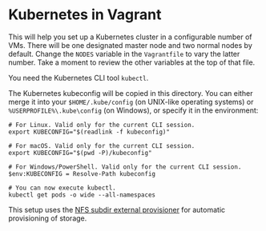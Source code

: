 # Kubernetes in Vagrant

This will help you set up a Kubernetes cluster in a configurable number of VMs. There will be one designated master node
and two normal nodes by default. Change the `NODES` variable in the `Vagrantfile` to vary the latter number. Take a
moment to review the other variables at the top of that file.

You need the Kubernetes CLI tool `kubectl`.

The Kubernetes kubeconfig will be copied in this directory. You can either merge it into your `$HOME/.kube/config` (on
UNIX-like operating systems) or `%USERPROFILE%\.kube\config` (on Windows), or specify it in the environment:

```shell
# For Linux. Valid only for the current CLI session.
export KUBECONFIG="$(readlink -f kubeconfig)"

# For macOS. Valid only for the current CLI session.
export KUBECONFIG="$(pwd -P)/kubeconfig"

# For Windows/PowerShell. Valid only for the current CLI session.
$env:KUBECONFIG = Resolve-Path kubeconfig

# You can now execute kubectl.
kubectl get pods -o wide --all-namespaces
```

This setup uses the [NFS subdir external provisioner][1] for automatic provisioning of storage.

[1]: https://github.com/kubernetes-sigs/nfs-subdir-external-provisioner
